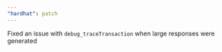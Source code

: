 ```yaml
---
"hardhat": patch
---
```


Fixed an issue with `debug_traceTransaction` when large responses were generated
